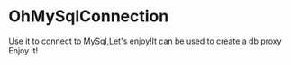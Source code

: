 OhMySqlConnection
=================

Use it to connect to MySql,Let's enjoy!It can be used to create a db proxy
Enjoy it!
